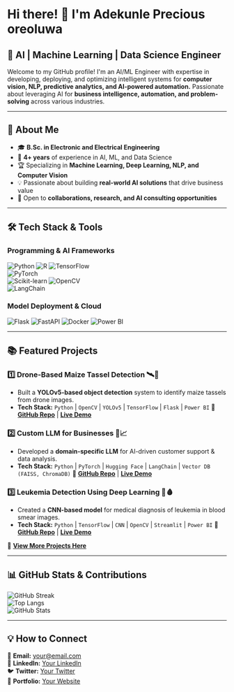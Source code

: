# Hi there! 👋 I'm Adekunle Precious oreoluwa 
## 🚀 AI | Machine Learning | Data Science Engineer  

Welcome to my GitHub profile! I'm an AI/ML Engineer with expertise in developing, deploying, and optimizing intelligent systems for **computer vision, NLP, predictive analytics, and AI-powered automation.** Passionate about leveraging AI for **business intelligence, automation, and problem-solving** across various industries.

---

## 🔬 About Me
- 🎓 **B.Sc. in Electronic and Electrical Engineering**
- 🧠 **4+ years** of experience in AI, ML, and Data Science
- 🏆 Specializing in **Machine Learning, Deep Learning, NLP, and Computer Vision**
- 💡 Passionate about building **real-world AI solutions** that drive business value
- 🤝 Open to **collaborations, research, and AI consulting opportunities**

---

## 🛠️ Tech Stack & Tools

### **Programming & AI Frameworks**
![Python](https://img.shields.io/badge/Python-3776AB?style=for-the-badge&logo=python&logoColor=white) 
![R](https://img.shields.io/badge/R-276DC3?style=for-the-badge&logo=r&logoColor=white) 
![TensorFlow](https://img.shields.io/badge/TensorFlow-FF6F00?style=for-the-badge&logo=tensorflow&logoColor=white)  
![PyTorch](https://img.shields.io/badge/PyTorch-EE4C2C?style=for-the-badge&logo=pytorch&logoColor=white)  
![Scikit-learn](https://img.shields.io/badge/Scikit--Learn-F7931E?style=for-the-badge&logo=scikitlearn&logoColor=white) 
![OpenCV](https://img.shields.io/badge/OpenCV-5C3EE8?style=for-the-badge&logo=opencv&logoColor=white)  
![LangChain](https://img.shields.io/badge/LangChain-2A2A2A?style=for-the-badge&logo=langchain&logoColor=white)  

### **Model Deployment & Cloud**
![Flask](https://img.shields.io/badge/Flask-000000?style=for-the-badge&logo=flask&logoColor=white) 
![FastAPI](https://img.shields.io/badge/FastAPI-009688?style=for-the-badge&logo=fastapi&logoColor=white) 
![Docker](https://img.shields.io/badge/Docker-2496ED?style=for-the-badge&logo=docker&logoColor=white) 
![Power BI](https://img.shields.io/badge/Power_BI-F2C811?style=for-the-badge&logo=powerbi&logoColor=white)  

---

## 📚 Featured Projects

### **1️⃣ Drone-Based Maize Tassel Detection** 🛰️🌽
- Built a **YOLOv5-based object detection** system to identify maize tassels from drone images.
- **Tech Stack:** `Python` | `OpenCV` | `YOLOv5` | `TensorFlow` | `Flask` | `Power BI`
🔗 **[GitHub Repo](#)** | **[Live Demo](#)**  

### **2️⃣ Custom LLM for Businesses** 🤖📈
- Developed a **domain-specific LLM** for AI-driven customer support & data analysis.
- **Tech Stack:** `Python` | `PyTorch` | `Hugging Face` | `LangChain` | `Vector DB (FAISS, ChromaDB)`
🔗 **[GitHub Repo](#)** | **[Live Demo](#)**  

### **3️⃣ Leukemia Detection Using Deep Learning** 🏥🩸
- Created a **CNN-based model** for medical diagnosis of leukemia in blood smear images.
- **Tech Stack:** `Python` | `TensorFlow` | `CNN` | `OpenCV` | `Streamlit` | `Power BI`
🔗 **[GitHub Repo](#)** | **[Live Demo](#)**  

🚀 **[View More Projects Here](#)**  

---

## 📊 GitHub Stats & Contributions

![GitHub Streak](https://github-readme-streak-stats.herokuapp.com/?user=yourgithubusername&theme=dark)  
![Top Langs](https://github-readme-stats.vercel.app/api/top-langs/?username=yourgithubusername&layout=compact&theme=dark)  
![GitHub Stats](https://github-readme-stats.vercel.app/api?username=yourgithubusername&show_icons=true&theme=dark)  

---

## 💡 How to Connect
📩 **Email:** your@email.com  
🔗 **LinkedIn:** [Your LinkedIn](#)  
🐦 **Twitter:** [Your Twitter](#)  
💼 **Portfolio:** [Your Website](#)  


<!--
**Precious-EEE/Precious-EEE** is a ✨ _special_ ✨ repository because its `README.md` (this file) appears on your GitHub profile.

Here are some ideas to get you started:

- 🔭 I’m currently working on ...
- 🌱 I’m currently learning ...
- 👯 I’m looking to collaborate on ...
- 🤔 I’m looking for help with ...
- 💬 Ask me about ...
- 📫 How to reach me: ...
- 😄 Pronouns: ...
- ⚡ Fun fact: ...
-->
